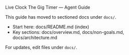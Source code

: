 Live Clock The Gig Timer — Agent Guide

This guide has moved to sectioned docs under `docs/`.

- Start here: docs/README.md (index)
- Key sections: docs/overview.md, docs/non-goals.md, docs/architecture.md

For updates, edit files under `docs/`.

